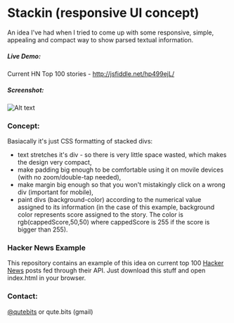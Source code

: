 Stackin (responsive UI concept)
========================

An idea I've had when I tried to come up with some responsive, simple, appealing and compact way to show parsed textual information.

##### Live Demo:

Current HN Top 100 stories - <a target="blank" href="http://jsfiddle.net/hp499ejL/">http://jsfiddle.net/hp499ejL/</a>

##### Screenshot:

![Alt text](https://raw.github.com/QuteBits/onScriptogram/master/img/07-01.jpg "Stackin Look")

### Concept:

Basiacally it's just CSS formatting of stacked divs:

* text stretches it's div - so there is very little space wasted, which makes the design very compact,
* make padding big enough to be comfortable using it on movile devices (with no zoom/double-tap needed),
* make margin big enough so that you won't mistakingly click on a wrong div (important for mobile),
* paint divs (background-color) according to the numerical value assigned to its information (in the case of this example, background color represents score assigned to the story. The color is rgb(cappedScore,50,50) where cappedScore is 255 if the score is bigger than 255).

### Hacker News Example

This repository contains an example of this idea on current top 100 <a href="https://news.ycombinator.com/">Hacker News</a> posts fed through their API. Just download this stuff and open index.html in your browser.

### Contact:
<a href="https://twitter.com/qutebits">@qutebits</a> or qute.bits (gmail)
